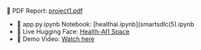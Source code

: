 📄 PDF Report: [project1.pdf](smart_SDLC.pdf)
- 📓 app.py.ipynb Notebook: [healthai.ipynb](smartsdlc(5).ipynb
- 🤖 Live Hugging Face: [Health-AI1 Space](https://huggingface.co/spaces/RAJASEKAR1/health-ai1)
- 🎥 Demo Video: [Watch here](https://drive.google.com/file/d/1uTkuKnOix-SH1rNlRw5sF4XvKnuHLufj/view?usp=drive_link)
  
  
  
  

